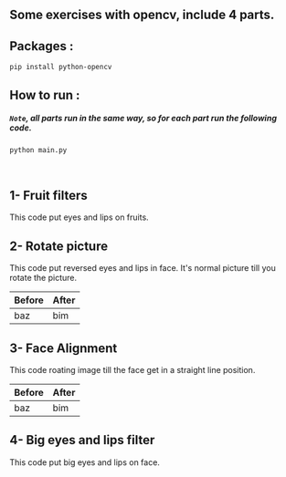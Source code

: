 ## Some exercises with opencv, include 4 parts.

## Packages :
```
pip install python-opencv 
```
## How to run :
##### `Note`, all parts run in the same way, so for each part run the following code.

```
python main.py
```


<br>

## 1- Fruit filters
This code put eyes and lips on fruits.




## 2- Rotate picture
This code put reversed eyes and lips in face. It's normal picture till you rotate the picture.
<br>



| Before | After |
| --- | --- |
| baz | bim |

## 3- Face Alignment
This code roating image till the face get in a straight line position.
<br>

| Before | After |
| --- | --- |
| baz | bim |




## 4- Big eyes and lips filter
This code put big eyes and lips on face.
<br>






